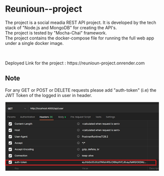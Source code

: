 


# Reunioun--project

The project is a social meadia REST API project. It is developed by the tech stack of "Node.js and MongoDB" for creating the API's.
<br>
The project is tested by "Mocha-Chai" framework.
<br>
The project contains the docker-compose file for running the full web app under a single docker image.

<br>
<br>
Deployed Link for the project : https://reunioun-project.onrender.com

## Note

For any GET or POST or DELETE requests please add "auth-token" (i.e) the JWT Token of the logged in user in header.

![alt text](https://github.com/Sampreeth2002/Reunioun--project/blob/master/JWT%20token%20image.jpg?raw=true)
